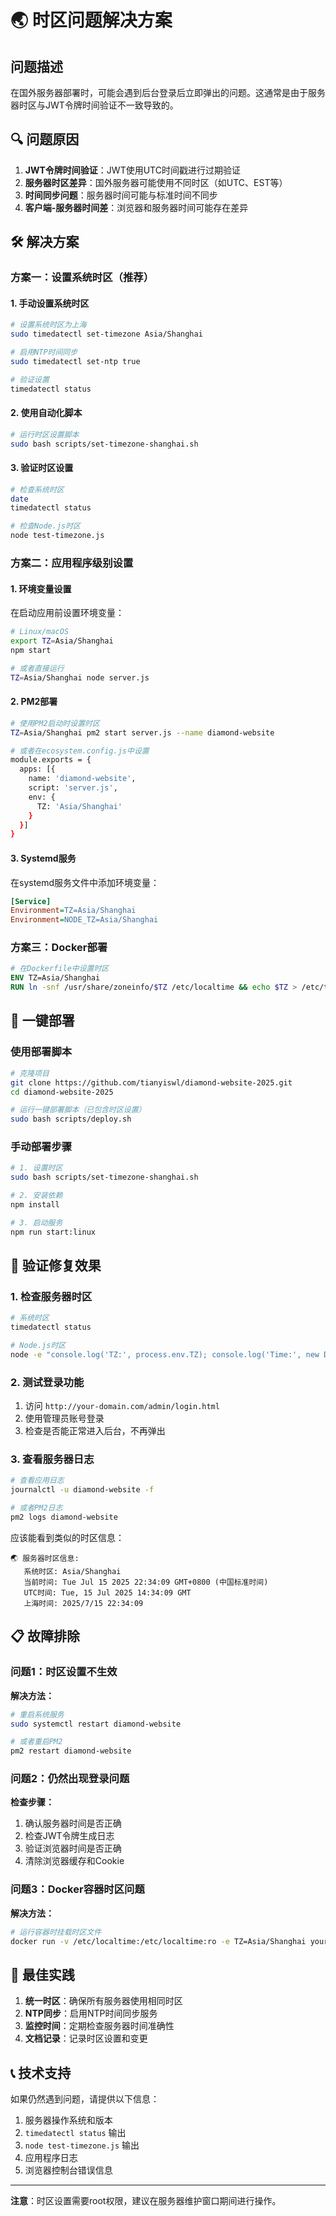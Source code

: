 # 🌏 时区问题解决方案

## 问题描述

在国外服务器部署时，可能会遇到后台登录后立即弹出的问题。这通常是由于服务器时区与JWT令牌时间验证不一致导致的。

## 🔍 问题原因

1. **JWT令牌时间验证**：JWT使用UTC时间戳进行过期验证
2. **服务器时区差异**：国外服务器可能使用不同时区（如UTC、EST等）
3. **时间同步问题**：服务器时间可能与标准时间不同步
4. **客户端-服务器时间差**：浏览器和服务器时间可能存在差异

## 🛠️ 解决方案

### 方案一：设置系统时区（推荐）

#### 1. 手动设置系统时区

```bash
# 设置系统时区为上海
sudo timedatectl set-timezone Asia/Shanghai

# 启用NTP时间同步
sudo timedatectl set-ntp true

# 验证设置
timedatectl status
```

#### 2. 使用自动化脚本

```bash
# 运行时区设置脚本
sudo bash scripts/set-timezone-shanghai.sh
```

#### 3. 验证时区设置

```bash
# 检查系统时区
date
timedatectl status

# 检查Node.js时区
node test-timezone.js
```

### 方案二：应用程序级别设置

#### 1. 环境变量设置

在启动应用前设置环境变量：

```bash
# Linux/macOS
export TZ=Asia/Shanghai
npm start

# 或者直接运行
TZ=Asia/Shanghai node server.js
```

#### 2. PM2部署

```bash
# 使用PM2启动时设置时区
TZ=Asia/Shanghai pm2 start server.js --name diamond-website

# 或者在ecosystem.config.js中设置
module.exports = {
  apps: [{
    name: 'diamond-website',
    script: 'server.js',
    env: {
      TZ: 'Asia/Shanghai'
    }
  }]
}
```

#### 3. Systemd服务

在systemd服务文件中添加环境变量：

```ini
[Service]
Environment=TZ=Asia/Shanghai
Environment=NODE_TZ=Asia/Shanghai
```

### 方案三：Docker部署

```dockerfile
# 在Dockerfile中设置时区
ENV TZ=Asia/Shanghai
RUN ln -snf /usr/share/zoneinfo/$TZ /etc/localtime && echo $TZ > /etc/timezone
```

## 🚀 一键部署

### 使用部署脚本

```bash
# 克隆项目
git clone https://github.com/tianyiswl/diamond-website-2025.git
cd diamond-website-2025

# 运行一键部署脚本（已包含时区设置）
sudo bash scripts/deploy.sh
```

### 手动部署步骤

```bash
# 1. 设置时区
sudo bash scripts/set-timezone-shanghai.sh

# 2. 安装依赖
npm install

# 3. 启动服务
npm run start:linux
```

## 🔧 验证修复效果

### 1. 检查服务器时区

```bash
# 系统时区
timedatectl status

# Node.js时区
node -e "console.log('TZ:', process.env.TZ); console.log('Time:', new Date().toString());"
```

### 2. 测试登录功能

1. 访问 `http://your-domain.com/admin/login.html`
2. 使用管理员账号登录
3. 检查是否能正常进入后台，不再弹出

### 3. 查看服务器日志

```bash
# 查看应用日志
journalctl -u diamond-website -f

# 或者PM2日志
pm2 logs diamond-website
```

应该能看到类似的时区信息：

```
🌏 服务器时区信息:
   系统时区: Asia/Shanghai
   当前时间: Tue Jul 15 2025 22:34:09 GMT+0800 (中国标准时间)
   UTC时间: Tue, 15 Jul 2025 14:34:09 GMT
   上海时间: 2025/7/15 22:34:09
```

## 📋 故障排除

### 问题1：时区设置不生效

**解决方法：**
```bash
# 重启系统服务
sudo systemctl restart diamond-website

# 或者重启PM2
pm2 restart diamond-website
```

### 问题2：仍然出现登录问题

**检查步骤：**
1. 确认服务器时间是否正确
2. 检查JWT令牌生成日志
3. 验证浏览器时间是否正确
4. 清除浏览器缓存和Cookie

### 问题3：Docker容器时区问题

**解决方法：**
```bash
# 运行容器时挂载时区文件
docker run -v /etc/localtime:/etc/localtime:ro -e TZ=Asia/Shanghai your-image
```

## 🎯 最佳实践

1. **统一时区**：确保所有服务器使用相同时区
2. **NTP同步**：启用NTP时间同步服务
3. **监控时间**：定期检查服务器时间准确性
4. **文档记录**：记录时区设置和变更

## 📞 技术支持

如果仍然遇到问题，请提供以下信息：

1. 服务器操作系统和版本
2. `timedatectl status` 输出
3. `node test-timezone.js` 输出
4. 应用程序日志
5. 浏览器控制台错误信息

---

**注意**：时区设置需要root权限，建议在服务器维护窗口期间进行操作。
